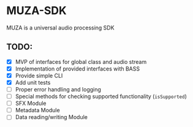 # MUZA-SDK
MUZA is a universal audio processing SDK

## TODO:
- [x] MVP of interfaces for global class and audio stream  
- [x] Implementation of provided interfaces with BASS
- [x] Provide simple CLI  
- [x] Add unit tests  
- [ ] Proper error handling and logging
- [ ] Special methods for checking supported functionality (`isSupported`)  
- [ ] SFX Module  
- [ ] Metadata Module 
- [ ] Data reading/writing Module
